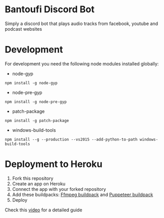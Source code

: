 # Bantoufi Discord Bot
Simply a discord bot that plays audio tracks from facebook, youtube and podcast websites 

# Development
For development you need the following node modules installed globally:
* node-gyp
```
npm install -g node-gyp
```
* node-pre-gyp
```
npm install -g node-pre-gyp
```
* patch-package
```
npm install -g patch-package
```
* windows-build-tools
```
npm install --g --production --vs2015 --add-python-to-path windows-build-tools
```

# Deployment to Heroku
1. Fork this repository
1. Create an app on Heroku
1. Connect the app with your forked repository
1. Add these buildpacks: [Ffmpeg buildpack](https://github.com/jonathanong/heroku-buildpack-ffmpeg-latest.git) and [Puppeteer buildpack](https://github.com/jontewks/puppeteer-heroku-buildpack.git)
1. Deploy

Check this [video](https://www.youtube.com/watch?v=f3wsxbMbi5M) for a detailed guide

